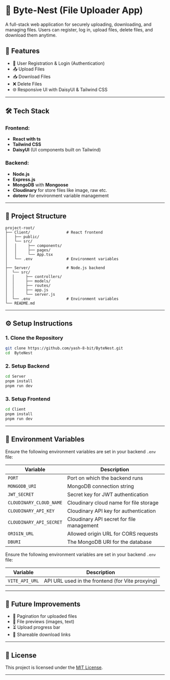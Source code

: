 # 📁 Byte-Nest (File Uploader App)

A full-stack web application for securely uploading, downloading, and managing files. Users can register, log in, upload files, delete files, and download them anytime.

## 🚀 Features

* 🔐 User Registration & Login (Authentication)
* 📤 Upload Files
* 📥 Download Files
* ❌ Delete Files
* 🌐 Responsive UI with DaisyUI & Tailwind CSS

---

## 🛠️ Tech Stack

### Frontend:

* **React with ts**
* **Tailwind CSS**
* **DaisyUI** (UI components built on Tailwind)

### Backend:

* **Node.js**
* **Express.js**
* **MongoDB** with **Mongoose**
* **Cloudinary** for store files like image, raw etc.
* **dotenv** for environment variable management

---

## 📁 Project Structure

```
project-root/
├── Client/                # React frontend
│   ├── public/
│   └── src/
│   │     ├── components/
│   │     ├── pages/
│   │     └── App.tsx
│   └── .env               # Environment variables
│  
├── Server/                # Node.js backend
│  └── src/               
│  │     ├── controllers/
│  │     ├── models/
│  │     ├── routes/
│  │     ├── app.js
│  │     └── server.js
│  └── .env                # Environment variables
└── README.md
```

---

## ⚙️ Setup Instructions

### 1. Clone the Repository

```bash
git clone https://github.com/yash-8-bit/ByteNest.git
cd  ByteNest
```

### 2. Setup Backend

```bash
cd Server
pnpm install
pnpm run dev
```

### 3. Setup Frontend

```bash
cd Client
pnpm install
pnpm run dev
```

---

## 🔐 Environment Variables

Ensure the following environment variables are set in your backend `.env` file:

| Variable                | Description                                      |
| ----------------------- | ------------------------------------------------ |
| `PORT`                  | Port on which the backend runs                   |
| `MONGODB_URI`           | MongoDB connection string                        |
| `JWT_SECRET`            | Secret key for JWT authentication                |
| `CLOUDINARY_CLOUD_NAME` | Cloudinary cloud name for file storage           |
| `CLOUDINARY_API_KEY`    | Cloudinary API key for authentication            |
| `CLOUDINARY_API_SECRET` | Cloudinary API secret for file management        |
| `ORIGIN_URL`            | Allowed origin URL for CORS requests             |
| `DBURI`                 | The MongoDB URI for the database                 |

Ensure the following environment variables are set in your backend `.env` file:

| Variable                | Description                                      |
| ----------------------- | ------------------------------------------------ |
| `VITE_API_URL`          | API URL used in the frontend (for Vite proxying) |

---

## 🧠 Future Improvements

* 🔄 Pagination for uploaded files
* 🧾 File previews (images, text)
* ⏳ Upload progress bar
* 🔗 Shareable download links

---

## 📄 License

This project is licensed under the [MIT License](https://github.com/yash-8-bit/ByteNest/blob/main/LICENSE).

---